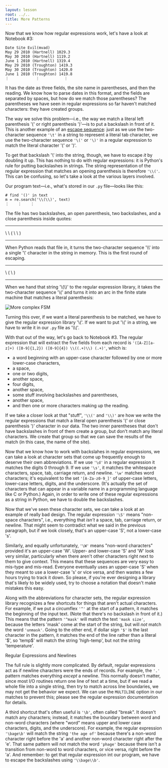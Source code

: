 ```yaml
---
layout: lesson
root: ../..
title: More Patterns
---
```


Now that we know how regular expressions work, let's have a look at
Notebook \#3:

    Date Site Evil(mvad)
    May 29 2010 (Hartnell) 1029.3
    May 30 2010 (Hartnell) 1119.2
    June 1 2010 (Hartnell) 1319.4
    May 29 2010 (Troughton) 1419.3
    May 30 2010 (Troughton) 1420.0
    June 1 2010 (Troughton) 1419.8
    ⋮            ⋮           ⋮

It has the date as three fields, the site name in parentheses, and then
the reading. We know how to parse dates in this format, and the fields
are separated by spaces, but how do we match those parentheses? The
parentheses we have seen in regular expressions so far haven't matched
characters: they have created groups.

The way we solve this problem—i.e., the way we match a literal left
parenthesis '(' or right parenthesis ')'—is to put a backslash in front
of it. This is another example of an [escape
sequence](glossary.html#escape-sequence): just as we use the
two-character sequence `'\t'` in a string to represent a literal tab
character, we use the two-character sequence `'\('` or `'\)'` in a
regular expression to match the literal character '(' or ')'.

To get that backslash '\\' into the string, though, we have to escape
*it* by doubling it up. This has nothing to do with regular expressions:
it is Python's rule for putting backslashes in strings. The string
representation of the regular expression that matches an opening
parenthesis is therefore `'\\('`. This can be confusing, so let's take a
look at the various layers involved.

Our program text—i.e., what's stored in our `.py` file—looks like this:

    # find '()' in text
    m = re.search('\\(\\)', text)
    ⋮    ⋮    ⋮

The file has two backslashes, an open parenthesis, two backslashes, and
a close parenthesis inside quotes:

  ---- ---- --- ---- ---- ---
  \\   \\   (   \\   \\   )
  ---- ---- --- ---- ---- ---

When Python reads that file in, it turns the two-character sequence
'\\\\' into a single '\\' character in the string in memory. This is the
first round of escaping.

  ---- --- ---- ---
  \\   (   \\   )
  ---- --- ---- ---

When we hand that string '\\(\\)' to the regular expression library, it
takes the two-character sequence '\\(' and turns it into an arc in the
finite state machine that matches a literal parenthesis:

![More complex FSM](../img/regexp/fsm-match-parentheses.png)

Turning this over, if we want a literal parenthesis to be matched, we
have to give the regular expression library '\\('. If we want to put
'\\(' in a string, we have to write it in our `.py` file as '\\\\('.

With that out of the way, let's go back to Notebook \#3. The regular
expression that will extract the five fields from each record is
`'([A-Z][a-z]+) ([0-9]{1,2}) ([0-9]{4}) \\((.+)\\) (.+)'`, which is:

-   a word beginning with an upper-case character followed by one or
    more lower-case characters,
-   a space,
-   one or two digits,
-   another space,
-   four digits,
-   another space,
-   some stuff involving backslashes and parentheses,
-   another space,
-   and then one or more characters making up the reading.

If we take a closer look at that "stuff", `'\\('` and `'\\)'` are how we
write the regular expressions that match a literal open parenthesis '('
or close parenthesis ')' character in our data. The two inner
parentheses that don't have backslashes in front of them create a group,
but don't match any literal characters. We create that group so that we
can save the results of the match (in this case, the name of the site).

Now that we know how to work with backslahes in regular expressions, we
can take a look at character sets that come up frequently enough to
deserve their own abbreviations. If we use `'\d'` in a regular
expression it matches the digits 0 through 9. If we use `'\s'`, it
matches the whitespace characters, space, tab, carriage return, and
newline. `'\w'` matches word characters; it's equivalent to the set
`'[A-Za-z0-9_]'` of upper-case letters, lower-case letters, digits, and
the underscore. (It's actually the set of characters that can appear in
a variable name in a programming language like C or Python.) Again, in
order to write one of these regular expressions as a string in Python,
we have to double the backslashes.

Now that we've seen these character sets, we can take a look at an
example of really bad design. The regular expression `'\S'` means
"non-space characters", i.e., everything that *isn't* a space, tab,
carriage return, or newline. That might seem to contradict what we said
in the previous paragraph, but if we look closely, that's an upper-case
'S', not a lower-case 's'.

Similarly, and equally unfortunately, `'\W'` means "non-word characters"
provided it's an upper-case 'W'. Upper- and lower-case 'S' and 'W' look
very similar, particularly when there aren't other characters right next
to them to give context. This means that these sequences are very easy
to mis-type and mis-read. Everyone eventually uses an upper-case 'S'
when they meant to use a lower-case 's' or vice versa, and then wastes a
few hours trying to track it down. So please, if you're ever designing a
library that's likely to be widely used, try to choose a notation that
doesn't make mistakes this easy.

Along with the abbreviations for character sets, the regular expression
library recognizes a few shortcuts for things that aren't actual
characters. For example, if we put a circumflex `'^'` at the start of a
pattern, it matches the beginning of the input text. (Note that there's
no backslash in front of it.) This means that the pattern `'^mask'` will
match the text `'mask size'`, because the letters 'mask' come at the
start of the string, but will *not* match the word `'unmask'`. Going to
the other end, if dollar sign `'$'` is the last character in the
pattern, it matches the end of the line rather than a literal '\$', so
'temp\$' will match the string 'high-temp', but not the string
'temperature'.

Regular Expressions and Newlines

The full rule is slightly more complicated. By default, regular
expressions act as if newline characters were the ends of records. For
example, the `'.'` pattern matches everything *except* a newline. This
normally doesn't matter, since most I/O routines return one line of text
at a time, but if we read a whole file into a single string, then try to
match across line boundaries, we may not get the behavior we expect. We
can use the `MULTILINE` option in our matches to prevent this; please
see the regular expression documentation for details.

A third shortcut that's often useful is `'\b'`, often called "break". It
doesn't match any characters; instead, it matches the boundary between
word and non-word characters (where "word" means upper and lower case
characters, digits, and the underscore). For example, the regular
expression `'\bage\b'` will match the string `'the age of'` because
there's a non-word character right before the 'a' and another non-word
character right after the 'e'. That same pattern will not match the word
`'phage'` because there isn't a transition from non-word to word
characters, or vice versa, right before the 'a'. And remember: to get
that regular expression int our program, we have to escape the
backslashes using `'\\bage\\b'`.
